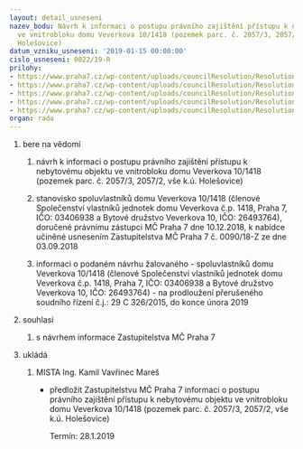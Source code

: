 ```yaml
---
layout: detail_usneseni
nazev_bodu: Návrh k informaci o postupu právního zajištění přístupu k nebytovému objektu
  ve vnitrobloku domu Veverkova 10/1418 (pozemek parc. č. 2057/3, 2057/2, vše k.ú.
  Holešovice)
datum_vzniku_usneseni: '2019-01-15 00:00:00'
cislo_usneseni: 0022/19-R
prilohy:
- https://www.praha7.cz/wp-content/uploads/councilResolution/Resolutions/30514/export/01_INFOVev1418_012019~422672.docx
- https://www.praha7.cz/wp-content/uploads/councilResolution/Resolutions/30514/export/02_INFOVev1418_012019~422671.pdf
- https://www.praha7.cz/wp-content/uploads/councilResolution/Resolutions/30514/export/03_INFOVev1418_012019~422670.docx
- https://www.praha7.cz/wp-content/uploads/councilResolution/Resolutions/30514/export/04_INFOVev1418_012019~422669.pdf
- https://www.praha7.cz/wp-content/uploads/councilResolution/Resolutions/30514/export/export~423121.pdf
organ: rada
---
```

<ol id="urzList" class="urzList_view"><li class="urzClass1" id=""><span name="1">bere na vědomí</span><ol class="urzOlClass decimal "><li class="urzClass2" id="" style="text-align: left;"><span><p>návrh k informaci o postupu právního zajištění přístupu k nebytovému objektu ve vnitrobloku domu Veverkova 10/1418 (pozemek parc. č. 2057/3, 2057/2, vše k.ú. Holešovice)</p></span></li><li class="urzClass2" id="" style="text-align: left;"><span><p>stanovisko spoluvlastníků domu Veverkova 10/1418 (členové Společenství vlastníků jednotek domu Veverkova č.p. 1418, Praha 7, IČO: 03406938 a Bytové družstvo Veverkova 10, IČO: 26493764), doručené právnímu zástupci MČ Praha 7 dne 10.12.2018, k nabídce učiněné usnesením Zastupitelstva MČ Praha 7 č. 0090/18-Z ze dne 03.09.2018<br></p></span></li><li class="urzClass2" id="" style="text-align: left;"><span><p>informaci o podaném návrhu žalovaného - spoluvlastníků domu Veverkova 10/1418 (členové Společenství vlastníků jednotek domu Veverkova č.p. 1418, Praha 7, IČO: 03406938 a Bytové družstvo Veverkova 10, IČO: 26493764) - na prodloužení přerušeného soudního řízení&nbsp;č.j.: 29 C 326/2015, do konce února 2019</p></span></li></ol></li><li class="urzClass1" id=""><span name="26">souhlasí</span><ol class="urzOlClass decimal "><li class="urzClass2" id="" style="text-align: left;"><span><p>s návrhem informace Zastupitelstva MČ Praha 7</p></span></li></ol></li><li class="urzClass1" id="urzUkoly"><span name="1">ukládá</span><ol class="urzOlClass"><li class="urzClass2"><span><p>MISTA Ing. Kamil Vavřinec Mareš</p></span><ul class="urzUlClass"><li class="urzClass3"><span><p>předložit Zastupitelstvu MČ Praha 7 informaci o postupu právního zajištění přístupu k nebytovému objektu ve vnitrobloku domu Veverkova 10/1418 (pozemek parc. č. 2057/3, 2057/2, vše k.ú. Holešovice)</p></span><span class="urzUkolTermin">  Termín:&nbsp;28.1.2019</span></li></ul></li></ol></li></ol>